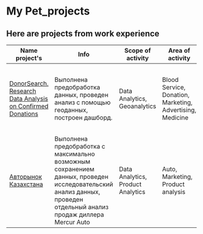 # My Pet_projects
## Here are projects from work experience
| Name project's | Info | Scope of activity | Area of activity | Tools, skills |
|---|---|---|---|---|
|[DonorSearch. Research Data Analysis on Confirmed Donations](https://github.com/KittyCorpsegrinder/Pet_projects/blob/main/DonorSearch_project/README.md)| Выполнена предобработка данных, проведен анализ с помощью геоданных, построен дашборд. | Data Analytics, Geoanalytics | Blood Service, Donation, Marketing, Advertising, Medicine |Python, Pandas, Folium, Geopandas, Matplotlib, Plotly, Numpy, Seaborn, DataLens|
|[Авторынок Казахстана](https://github.com/KittyCorpsegrinder/Pet_projects/blob/main/Auto_kz/README.md)| Выполнена предобработка с максимально возможным сохранением данных, проведен исследовательский анализ данных, проведен отдельный анализ продаж диллера Mercur Auto | Data Analytics, Product Analytics | Auto, Marketing, Product analysis | Python, Pandas, Matplotlib, Plotly, Numpy, Seaborn, Sweetviz |
